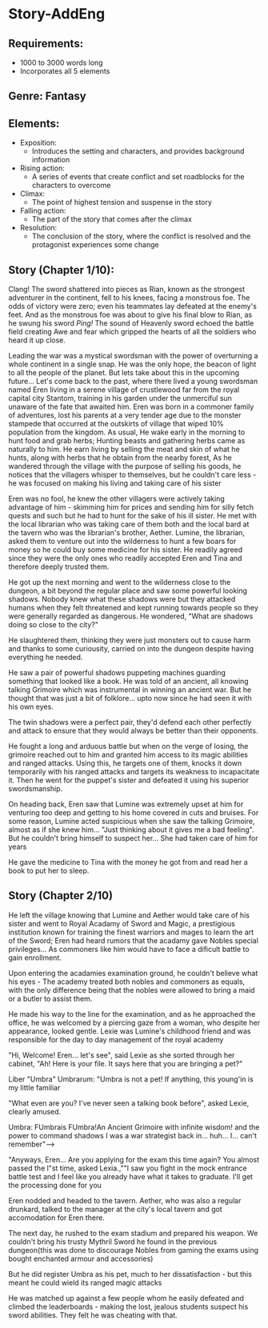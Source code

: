 # Story-AddEng  
## Requirements: 
- 1000 to 3000 words long
- Incorporates all 5 elements

## Genre: Fantasy 

## Elements:
- Exposition:
   - Introduces the setting and characters, and provides background information 
- Rising action:
   - A series of events that create conflict and set roadblocks for the characters to overcome 
- Climax:
   - The point of highest tension and suspense in the story 
- Falling action:
   - The part of the story that comes after the climax 
- Resolution:
   - The conclusion of the story, where the conflict is resolved and the protagonist experiences some change

## Story (Chapter 1/10):

<!-- Exposition -->
Clang! The sword shattered into pieces as Rian, known as the strongest adventurer in the continent, fell to his knees, facing a monstrous foe. The odds of victory were zero; even his teammates lay defeated at the enemy's feet. And as the monstrous foe was about to give his final blow to Rian, as he swung his sword *Ping!* The sound of Heavenly sword echoed the battle field creating Awe and fear which gripped the hearts of all the soldiers who heard it up close. 

Leading the war was a mystical swordsman with the power of overturning a whole continent in a single snap. He was the only hope, the beacon of light to all the people of the planet. But lets take about this in the upcoming future... Let's come back to the past, where there lived a young swordsman named Eren living in a serene village of crustlewood far from the royal capital city Stantom, training in his garden under the unmerciful sun unaware of the fate that awaited him. Eren was born in a commoner family of adventures, lost his parents at a very tender age due to the monster stampede that occurred at the outskirts of village that wiped 10% population from the kingdom. As usual, He wake early in the morning to hunt food and grab herbs; Hunting beasts and gathering herbs came as naturally to him. He earn living by selling the meat and skin of what he hunts, along with herbs that he obtain from the nearby forest, As he wandered through the village with the purpose of selling his goods, he notices that the villagers whisper to themselves, but he couldn't care less - he was focused on making his living and taking care of his sister

<!-- Rising Action -->

Eren was no fool, he knew the other villagers were actively taking advantage of him - skimming him for prices and sending him for silly fetch quests and such but he had to hunt for the sake of his ill sister. He met with the local librarian who was taking care of them both and the local bard at the tavern who was the librarian's brother, Aether. Lumine, the librarian, asked them to venture out into the wilderness to hunt a few boars for money so he could buy some medicine for his sister. He readily agreed since they were the only ones who readily accepted Eren and Tina and therefore deeply trusted them.

<!-- Tina = sis
Lumine = librarian
Aether = bard
-->
He got up the next morning and went to the wilderness close to the dungeon, a bit beyond the regular place and saw some powerful looking shadows. Nobody knew what these shadows were but they attacked humans when they felt threatened and kept running towards people so they were generally regarded as dangerous. He wondered, "What are shadows doing so close to the city?"

He slaughtered them, thinking they were just monsters out to cause harm and thanks to some curiousity, carried on into the dungeon despite having everything he needed. <!--I'm straight up copying nier replicant fr-->

<!-- Climax-->
He saw a pair of powerful shadows puppeting machines guarding something that looked like a book. He was told of an ancient, all knowing talking Grimoire which was instrumental in winning an ancient war. But he thought that was just a bit of folklore... upto now since he had seen it with his own eyes.


The twin shadows were a perfect pair, they'd defend each other perfectly and attack to ensure that they would always be better than their opponents.

<!-- Transition to falling action -->
He fought a long and arduous battle but when on the verge of losing, the grimoire reached out to him and granted him access to its magic abilities and ranged attacks. Using this, he targets one of them, knocks it down temporarily with his ranged attacks and targets its weakness to incapacitate it. Then he went for the puppet's sister and defeated it using his superior swordsmanship.


<!-- Conclusion -->
On heading back, Eren saw that Lumine was extremely upset at him for venturing too deep and getting to his home covered in cuts and bruises. For some reason, Lumine acted suspicious when she saw the talking Grimoire, almost as if she knew him... "Just thinking about it gives me a bad feeling". But he couldn't bring himself to suspect her... She had taken care of him for years

 He gave the medicine to Tina with the money he got from and read her a book to put her to sleep.




## Story (Chapter 2/10)

<!--Summary transitioning to Exposition--> 
He left the village knowing that Lumine and Aether would take care of his sister and went to Royal Acadamy of Sword and Magic, a prestigious institution known for training the finest warriors and mages to learn the art of the Sword; Eren had heard rumors that the acadamy gave Nobles special privileges... As commoners like him would have to face a dificult battle to gain enrollment. 

Upon entering the acadamies examination ground, he couldn't believe what his eyes - The academy treated both nobles and commoners as equals, with the only difference being that the nobles were allowed to bring a maid or a butler to assist them. 

He made his way to the line for the examination, and as he approached the office, he was welcomed by a piercing gaze from a woman, who despite her appearance, looked gentle. Lexie was Lumine's childhood friend and was responsible for the day to day management of the royal academy



"Hi, Welcome! Eren... let's see", said Lexie as she sorted through her cabinet, "Ah! Here is your file. It says here that you are bringing a pet?"

<!--"Liber Umbrarum" - the dark book-->
Liber "Umbra" Umbrarum: "Umbra is not a pet! If anything, this young'in is my little familiar

"What even are you? I've never seen a talking book before", asked Lexie, clearly amused.

Umbra: FUmbrais FUmbra!An Ancient Grimoire with infinite wisdom! and the power to command shadows I was a war strategist back in... huh... I... can't remember"-->

"Anyways, Eren... Are you applying for the exam this time again? You almost passed the l"st time, asked Lexia.,""I saw you fight in the mock entrance battle test and I feel like you already have what it takes to graduate. I'll get the processing done for you

Eren nodded and headed to the tavern. Aether, who was also a regular drunkard, talked to the manager at the city's local tavern and got accomodation for Eren there. 

<!-- Trans. to rising action-->
The next day, he rushed to the exam stadium and prepared his weapon. We couldn't bring his trusty Mythril Sword he found in the previous dungeon(this was done to discourage Nobles from gaming the exams using bought enchanted armour and accessories)

<!-- Umbra = female because I'm trying to distance from replicant-->
But he did register Umbra as his pet, much to her dissatisfaction - but this meant he could wield its ranged magic attacks 

He was matched up against a few people whom he easily defeated and climbed the leaderboards - making the lost, jealous students suspect his sword abilities. They felt he was cheating with that. 
